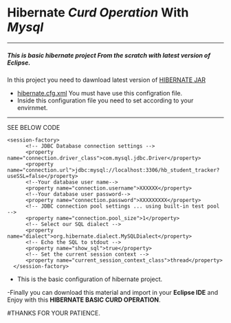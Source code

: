 # Hibernate *Curd Operation* With *Mysql*
---
##### This is basic hibernate project **From the scratch** with latest version of  Eclipse.


 In this project you need to dawnload latest version of [HIBERNATE JAR][df1] 

  - [hibernate.cfg.xml][df2] You must have use this configration file.
  - Inside this configuration file you need to set according to your envirnmet.
  ---
 SEE BELOW CODE
  ```
  <session-factory>
        <!-- JDBC Database connection settings -->
        <property name="connection.driver_class">com.mysql.jdbc.Driver</property>
        <property name="connection.url">jdbc:mysql://localhost:3306/hb_student_tracker?useSSL=false</property>
        <!--Your database user name-->
        <property name="connection.username">XXXXXX</property>
        <!--Your database user password-->
        <property name="connection.password">XXXXXXXXX</property>
        <!-- JDBC connection pool settings ... using built-in test pool -->
        <property name="connection.pool_size">1</property>
        <!-- Select our SQL dialect -->
        <property name="dialect">org.hibernate.dialect.MySQLDialect</property>
        <!-- Echo the SQL to stdout -->
        <property name="show_sql">true</property>
		<!-- Set the current session context -->
		<property name="current_session_context_class">thread</property>
    </session-factory>
  ```
  - This is the basic configuration of hibernate project.
  
-Finally you can download this material and import in your **Eclipse IDE** and Enjoy with this  **HIBERNATE BASIC CURD OPERATION**.

#THANKS FOR YOUR PATIENCE.

   [df1]: <http://hibernate.org/orm/>
   [df2]: <https://github.com/shaileshkumarcs/hibernate-tutorial/tree/master/Hibernate-tutorial/bin/>

